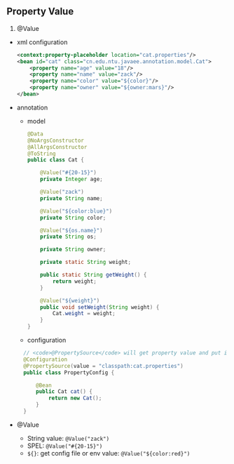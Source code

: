 ## Property Value

1. @Value

- xml configuration

  ```xml
  <context:property-placeholder location="cat.properties"/>
  <bean id="cat" class="cn.edu.ntu.javaee.annotation.model.Cat">
      <property name="age" value="18"/>
      <property name="name" value="zack"/>
      <property name="color" value="${color}"/>
      <property name="owner" value="${owner:mars}"/>
  </bean>
  ```

- annotation

  - model

    ```java
    @Data
    @NoArgsConstructor
    @AllArgsConstructor
    @ToString
    public class Cat {

        @Value("#{20-15}")
        private Integer age;

        @Value("zack")
        private String name;

        @Value("${color:blue}")
        private String color;

        @Value("${os.name}")
        private String os;

        private String owner;

        private static String weight;

        public static String getWeight() {
            return weight;
        }

        @Value("${weight}")
        public void setWeight(String weight) {
            Cat.weight = weight;
        }
    }
    ```

  - configuration

  ```java
    // <code>@PropertySource</code> will get property value and put it into env vars. <br>
    @Configuration
    @PropertySource(value = "classpath:cat.properties")
    public class PropertyConfig {

        @Bean
        public Cat cat() {
            return new Cat();
        }
    }
  ```

- @Value
  - String value: `@Value("zack")`
  - SPEL: `@Value("#{20-15}")`
  - `${}`: get config file or env value: `@Value("${color:red}")`
